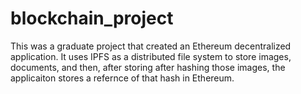 # blockchain_project

This was a graduate project that created an Ethereum decentralized application. It uses IPFS as a distributed file system to store images, documents, and then, after storing
after hashing those images, the applicaiton stores a refernce of that hash in Ethereum. 
